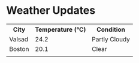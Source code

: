 # Weather Updates

<!-- WEATHER-UPDATE-START -->
<table><tr><th>City</th><th>Temperature (°C)</th><th>Condition</th></tr><tr><td>Valsad</td><td>24.2</td><td>Partly Cloudy</td></tr><tr><td>Boston</td><td>20.1</td><td>Clear</td></tr><tr><td></td><td></td><td></td></tr></table>
<!-- WEATHER-UPDATE-END -->
